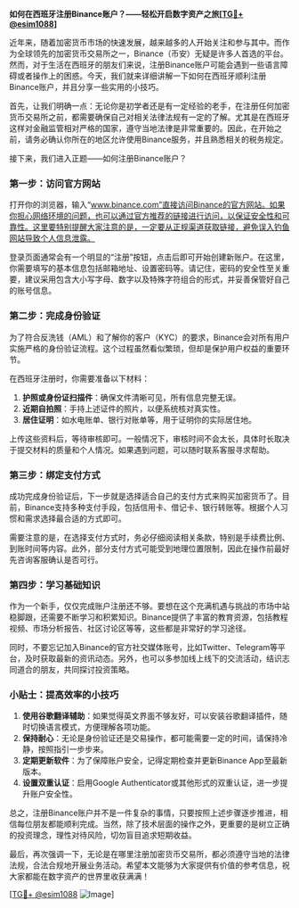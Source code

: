 **如何在西班牙注册Binance账户？——轻松开启数字资产之旅[[TG💪+ @esim1088](https://t.me/s/esim1088)]**

近年来，随着加密货币市场的快速发展，越来越多的人开始关注和参与其中。而作为全球领先的加密货币交易所之一，Binance（币安）无疑是许多人首选的平台。然而，对于生活在西班牙的朋友们来说，注册Binance账户可能会遇到一些语言障碍或者操作上的困惑。今天，我们就来详细讲解一下如何在西班牙顺利注册Binance账户，并且分享一些实用的小技巧。

首先，让我们明确一点：无论你是初学者还是有一定经验的老手，在注册任何加密货币交易所之前，都需要确保自己对相关法律法规有一定的了解。尤其是在西班牙这样对金融监管相对严格的国家，遵守当地法律是非常重要的。因此，在开始之前，请务必确认你所在的地区允许使用Binance服务，并且熟悉相关的税务规定。

接下来，我们进入正题——如何注册Binance账户？

### 第一步：访问官方网站

打开你的浏览器，输入“www.binance.com”直接访问Binance的官方网站。如果你担心网络环境的问题，也可以通过官方推荐的链接进行访问，以保证安全性和可靠性。这里要特别提醒大家注意的是，一定要从正规渠道获取链接，避免误入钓鱼网站导致个人信息泄露。

登录页面通常会有一个明显的“注册”按钮，点击后即可开始创建新账户。在这里，你需要填写的基本信息包括邮箱地址、设置密码等。请记住，密码的安全性至关重要，建议采用包含大小写字母、数字以及特殊字符组合的形式，并妥善保管好自己的账号信息。

### 第二步：完成身份验证

为了符合反洗钱（AML）和了解你的客户（KYC）的要求，Binance会对所有用户实施严格的身份验证流程。这个过程虽然看似繁琐，但却是保护用户权益的重要环节。

在西班牙注册时，你需要准备以下材料：

1. **护照或身份证扫描件**：确保文件清晰可见，所有信息完整无误。
2. **近期自拍照**：手持上述证件的照片，以便系统核对真实性。
3. **居住证明**：如水电账单、银行对账单等，用于证明你的实际居住地。

上传这些资料后，等待审核即可。一般情况下，审核时间不会太长，具体时长取决于提交材料的质量和个人情况。如果遇到问题，可以随时联系客服寻求帮助。

### 第三步：绑定支付方式

成功完成身份验证后，下一步就是选择适合自己的支付方式来购买加密货币了。目前，Binance支持多种支付手段，包括信用卡、借记卡、银行转账等。根据个人习惯和需求选择最合适的方式即可。

需要注意的是，在选择支付方式时，务必仔细阅读相关条款，特别是手续费比例、到账时间等内容。此外，部分支付方式可能受到地理位置限制，因此在操作前最好先咨询客服确认是否可行。

### 第四步：学习基础知识

作为一个新手，仅仅完成账户注册还不够。要想在这个充满机遇与挑战的市场中站稳脚跟，还需要不断学习和积累知识。Binance提供了丰富的教育资源，包括教程视频、市场分析报告、社区讨论区等等，这些都是非常好的学习途径。

同时，不要忘记加入Binance的官方社交媒体账号，比如Twitter、Telegram等平台，及时获取最新的资讯动态。另外，也可以多参加线上线下的交流活动，结识志同道合的朋友，共同探讨投资策略。

### 小贴士：提高效率的小技巧

1. **使用谷歌翻译辅助**：如果觉得英文界面不够友好，可以安装谷歌翻译插件，随时切换语言模式，方便理解各项功能。
2. **保持耐心**：无论是身份验证还是交易操作，都可能需要一定的时间，请保持冷静，按照指引一步步来。
3. **定期更新软件**：为了保障账户安全，记得定期检查并更新Binance App至最新版本。
4. **设置双重认证**：启用Google Authenticator或其他形式的双重认证，进一步提升账户安全性。

总之，注册Binance账户并不是一件复杂的事情，只要按照上述步骤逐步推进，相信每位朋友都能顺利完成。当然，除了技术层面的操作之外，更重要的是树立正确的投资理念，理性对待风险，切勿盲目追求短期收益。

最后，再次强调一下，无论是在哪里注册加密货币交易所，都必须遵守当地的法律法规，合法合规地开展业务活动。希望本文能够为大家提供有价值的参考信息，祝大家都能在数字资产的世界里收获满满！

[[TG💪+ @esim1088](https://t.me/s/esim1088) ![Image](https://i.postimg.cc/4NQfJmqS/Snipaste-2025-05-13-00-14-12.png)]